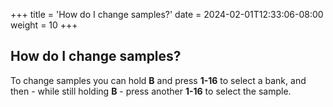 +++
title = 'How do I change samples?'
date = 2024-02-01T12:33:06-08:00
weight = 10
+++

## How do I change samples?

To change samples you can hold **B** and press **1-16** to select a bank, and then - while still holding **B** - press another **1-16** to select the sample.
